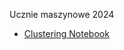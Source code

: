 Ucznie maszynowe 2024

- [Clustering Notebook](https://github.com/Strus01/uczenie-maszynowe-2024/blob/da7e529ab0ed83535bbbc96145d5243f2e27cbce/04_Clustering/047Clustering_Exercises.ipynb)